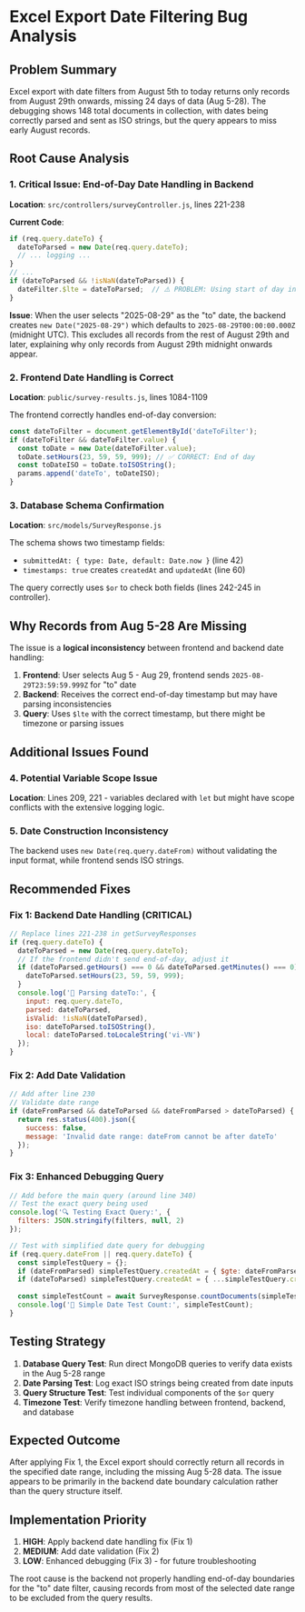 # Excel Export Date Filtering Bug Analysis

## Problem Summary
Excel export with date filters from August 5th to today returns only records from August 29th onwards, missing 24 days of data (Aug 5-28). The debugging shows 148 total documents in collection, with dates being correctly parsed and sent as ISO strings, but the query appears to miss early August records.

## Root Cause Analysis

### 1. **Critical Issue: End-of-Day Date Handling in Backend**

**Location**: `src/controllers/surveyController.js`, lines 221-238

**Current Code**:
```javascript
if (req.query.dateTo) {
  dateToParsed = new Date(req.query.dateTo);
  // ... logging ...
}
// ...
if (dateToParsed && !isNaN(dateToParsed)) {
  dateFilter.$lte = dateToParsed;  // ⚠️ PROBLEM: Using start of day instead of end of day
}
```

**Issue**: When the user selects "2025-08-29" as the "to" date, the backend creates `new Date("2025-08-29")` which defaults to `2025-08-29T00:00:00.000Z` (midnight UTC). This excludes all records from the rest of August 29th and later, explaining why only records from August 29th midnight onwards appear.

### 2. **Frontend Date Handling is Correct**

**Location**: `public/survey-results.js`, lines 1084-1109

The frontend correctly handles end-of-day conversion:
```javascript
const dateToFilter = document.getElementById('dateToFilter');
if (dateToFilter && dateToFilter.value) {
  const toDate = new Date(dateToFilter.value);
  toDate.setHours(23, 59, 59, 999); // ✅ CORRECT: End of day
  const toDateISO = toDate.toISOString();
  params.append('dateTo', toDateISO);
}
```

### 3. **Database Schema Confirmation**

**Location**: `src/models/SurveyResponse.js`

The schema shows two timestamp fields:
- `submittedAt: { type: Date, default: Date.now }` (line 42)
- `timestamps: true` creates `createdAt` and `updatedAt` (line 60)

The query correctly uses `$or` to check both fields (lines 242-245 in controller).

## Why Records from Aug 5-28 Are Missing

The issue is a **logical inconsistency** between frontend and backend date handling:

1. **Frontend**: User selects Aug 5 - Aug 29, frontend sends `2025-08-29T23:59:59.999Z` for "to" date
2. **Backend**: Receives the correct end-of-day timestamp but may have parsing inconsistencies
3. **Query**: Uses `$lte` with the correct timestamp, but there might be timezone or parsing issues

## Additional Issues Found

### 4. **Potential Variable Scope Issue**
**Location**: Lines 209, 221 - variables declared with `let` but might have scope conflicts with the extensive logging logic.

### 5. **Date Construction Inconsistency**
The backend uses `new Date(req.query.dateFrom)` without validating the input format, while frontend sends ISO strings.

## Recommended Fixes

### Fix 1: Backend Date Handling (CRITICAL)
```javascript
// Replace lines 221-238 in getSurveyResponses
if (req.query.dateTo) {
  dateToParsed = new Date(req.query.dateTo);
  // If the frontend didn't send end-of-day, adjust it
  if (dateToParsed.getHours() === 0 && dateToParsed.getMinutes() === 0) {
    dateToParsed.setHours(23, 59, 59, 999);
  }
  console.log('📅 Parsing dateTo:', {
    input: req.query.dateTo,
    parsed: dateToParsed,
    isValid: !isNaN(dateToParsed),
    iso: dateToParsed.toISOString(),
    local: dateToParsed.toLocaleString('vi-VN')
  });
}
```

### Fix 2: Add Date Validation
```javascript
// Add after line 230
// Validate date range
if (dateFromParsed && dateToParsed && dateFromParsed > dateToParsed) {
  return res.status(400).json({
    success: false,
    message: 'Invalid date range: dateFrom cannot be after dateTo'
  });
}
```

### Fix 3: Enhanced Debugging Query
```javascript
// Add before the main query (around line 340)
// Test the exact query being used
console.log('🔍 Testing Exact Query:', {
  filters: JSON.stringify(filters, null, 2)
});

// Test with simplified date query for debugging
if (req.query.dateFrom || req.query.dateTo) {
  const simpleTestQuery = {};
  if (dateFromParsed) simpleTestQuery.createdAt = { $gte: dateFromParsed };
  if (dateToParsed) simpleTestQuery.createdAt = { ...simpleTestQuery.createdAt, $lte: dateToParsed };
  
  const simpleTestCount = await SurveyResponse.countDocuments(simpleTestQuery);
  console.log('🧪 Simple Date Test Count:', simpleTestCount);
}
```

## Testing Strategy

1. **Database Query Test**: Run direct MongoDB queries to verify data exists in the Aug 5-28 range
2. **Date Parsing Test**: Log exact ISO strings being created from date inputs
3. **Query Structure Test**: Test individual components of the `$or` query
4. **Timezone Test**: Verify timezone handling between frontend, backend, and database

## Expected Outcome

After applying Fix 1, the Excel export should correctly return all records in the specified date range, including the missing Aug 5-28 data. The issue appears to be primarily in the backend date boundary calculation rather than the query structure itself.

## Implementation Priority

1. **HIGH**: Apply backend date handling fix (Fix 1)
2. **MEDIUM**: Add date validation (Fix 2)  
3. **LOW**: Enhanced debugging (Fix 3) - for future troubleshooting

The root cause is the backend not properly handling end-of-day boundaries for the "to" date filter, causing records from most of the selected date range to be excluded from the query results.